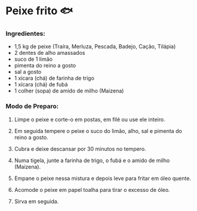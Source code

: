 # Peixe frito :fish:

### Ingredientes:

- 1,5 kg de peixe (Traíra, Merluza, Pescada, Badejo, Cação, Tilápia)
- 2 dentes de alho amassados
- suco de 1 limão
- pimenta do reino a gosto
- sal a gosto
- 1 xícara (chá) de farinha de trigo
- 1 xícara (chá) de fubá
- 1 colher (sopa) de amido de milho (Maizena)

### Modo de Preparo:

1. Limpe o peixe e corte-o em postas, em filé ou use ele inteiro.

2. Em seguida tempere o peixe o suco do limão, alho, sal e pimenta do reino a gosto.

3. Cubra e deixe descansar por 30 minutos no tempero.
4. Numa tigela, junte a farinha de trigo, o fubá e o amido de milho (Maizena).

5. Empane o peixe nessa mistura e depois leve para fritar em óleo quente.

6. Acomode o peixe em papel toalha para tirar o excesso de óleo.

7. Sirva em seguida.